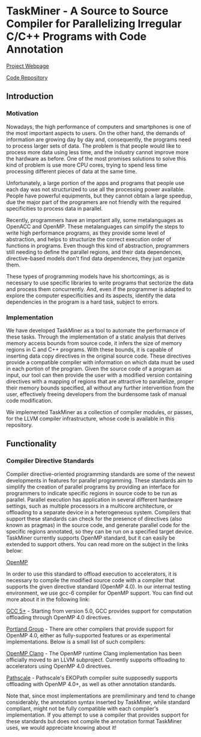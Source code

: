 # TaskMiner - A Source to Source Compiler for Parallelizing Irregular C/C++ Programs with Code Annotation

[Project Webpage](http://cuda.dcc.ufmg.br/taskminer/)

[Code Repository](https://github.com/gleisonsdm/TaskMiner/)

## Introduction

### Motivation

Nowadays, the high performance of computers and smartphones is one of the most important aspects to users. On the other hand, the demands of information are growing day by day and, consequently, the programs need to process larger sets of data. The problem is that people would like to process more data using less time, and the industry cannot improve more the hardware as before. One of the most promises solutions to solve this kind of problem is use more CPU cores, trying to spend less time processing different pieces of data at the same time.

Unfortunately, a large portion of the apps and programs that people use each day was not structurized to use all the processing power available. People have powerful equipments, but they cannot obtain a large speedup, due the major part of the programers are not friendly with the required specificities to process data in parallel. 

Recently, programmers have an important ally, some metalanguages as OpenACC and OpenMP. These metalanguages can simplify the steps to write high performance programs, as they provide some level of abstraction, and helps to structurize the correct execution order of functions in programs. Even though this kind of abstraction, programmers still needing to define the parallel regions, and their data dependences, directive-based models don't find data dependences, they just organize them.

These types of programming models have his shortcomings, as is necessary to use specific libraries to write programs that sectorize the data and process them concurrently. And, even if the programmer is adapted to explore the computer especificities and its aspects, identify the data dependencies in the program is a hard task, subject to errors. 

### Implementation

We have developed TaskMiner as a tool to automate the performance of these tasks. Through the implementation of a static analysis that derives memory access bounds from source code, it infers the size of memory regions in C and C++ programs. With these bounds, it is capable of inserting data copy directives in the original source code. These directives provide a compatible compiler with information on which data must be used in each portion of the program. Given the source code of a program as input, our tool can then provide the user with a modified version containing directives with a mapping of regions that are attractive to parallelize, proper their memory bounds specified, all without any further intervention from the user, effectively freeing developers from the burdensome task of manual code modification. 

We implemented TaskMiner as a collection of compiler modules, or passes, for the LLVM compiler infrastructure, whose code is available in this repository.

## Functionality

### Compiler Directive Standards

Compiler directive-oriented programming standards are some of the newest developments in features for parallel programming. These standards aim to simplify the creation of parallel programs by providing an interface for programmers to indicate specific regions in source code to be run as parallel. Parallel execution has application in several different hardware settings, such as multiple processors in a multicore architecture, or offloading to a separate device in a heterogeneous system. Compilers that support these standards can check for the presence of directives (also known as pragmas) in the source code, and generate parallel code for the specific regions annotated, so they can be run on a specified target device. TaskMiner currently supports OpenMP standard, but it can easily be extended to support others. You can read more on the subject in the links below:

[OpenMP](http://openmp.org/openmp-faq.html)

In order to use this standard to offload execution to accelerators, it is necessary to compile the modified source code with a compiler that supports the given directive standard (OpenMP 4.0). In our internal testing environment, we use gcc-6 compiler for OpenMP support. You can find out more about it in the following link:

[GCC 5+](https://gcc.gnu.org/wiki/openmp) - Starting from version 5.0, GCC provides support for computation offloading through OpenMP 4.0 directives.

[Portland Group](http://www.pgroup.com/index.htm) - There are other compilers that provide support for OpenMP 4.0, either as fully-supported features or as experimental implementations. Below is a small list of such compilers:

[OpenMP Clang](http://openmp.llvm.org/) - The OpenMP runtime Clang implementation has been officially moved to an LLVM subproject. Currently supports offloading to accelerators using OpenMP 4.0 directives.

[Pathscale](http://www.pathscale.com/) - Pathscale's EKOPath compiler suite supposedly supports offloading with OpenMP 4.0+, as well as other annotation standards.

Note that, since most implementations are premiliminary and tend to change considerably, the annotation syntax inserted by TaskMiner, while standard compliant, might not be fully compatible with each compiler's implementation. If you attempt to use a compiler that provides support for these standards but does not compile the annotation format TaskMiner uses, we would appreciate knowing about it!

